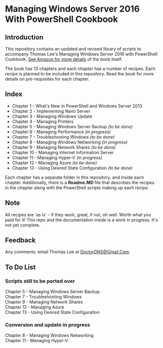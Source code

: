 # Managing Windows Server 2016 With PowerShell Cookbook

## Introduction

This repository contains an updated and revised library of scripts to accompany Thomas Lee's Managing Windows Server 2016 with PowerShell Cookbook.
[See Amazon for more details](https://www.amazon.co.uk/Windows-Server-Automation-PowerShell-Cookbook/dp/1787122042/ref=sr_1_cc_2?s=aps&ie=UTF8&qid=1506953050&sr=1-2-catcorr) of the book itself.

The book has 13 chapters and each chapter has a number of recipes. 
Each recipe is planned to be included in this repository. 
Read the book for more details on pre-requisites for each chapter.

## Index

- Chapter 1  - What's New in PowerShell and Windows Server 2013
- Chapter 2  - Implementing Nano Server
- Chapter 3  - Managing Windows Update
- Chapter 4  - Managing Printers
- Chapter 5  - Managing Windows Server Backup  _(to be done)_
- Chapter 6  - Managing Performance _(in progress)_
- Chapter 7  - Troubleshooting Windows _(to be done)_
- Chapter 8  - Managing Windows Networking _(in progress)_
- Chapter 9  - Managing Network Shares  _(to be done)_
- Chapter 10 - Managing Internet Information Server
- Chapter 11 - Managing Hyper-V _(in progress)_
- Chapter 12 - Managing Azure  _(to be done)_
- Chapter 13 - Using Desired State Configuration _(to be done)_

Each chapter has a separate folder in this repository, and inside each chapter.
Additionally, there is a **Readme.MD** file that describes the recipes in the chapter along with the PowerShell scripts making up each recipe.

## Note

All recipes are 'as is' - if they work, great, if not, oh well. Worth what you paid for it! This repo and the documentation inside is a work in progress. It's not yet complete.

## Feedback

Any comments: email Thomas Lee at DoctorDNS@Gmail.Com.

## To Do List

### Scripts still to be ported over

Chapter 5  - Managing Windows Server Backup  
Chapter 7  - Troubleshooting Windows  
Chapter 9  - Managing Network Shares  
Chapter 12 - Managing Azure  
Chapter 13 - Using Desired State Configuration  

### Conversion and update in progress

Chapter 8  - Managing Windows Networking  
Chapter 11 - Managing Hyper-V  